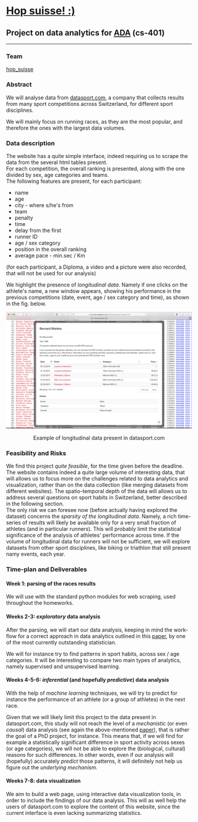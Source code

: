 
#  [Hop suisse! :)](http://www.kgbanswers.com/what-is-the-english-translation-of-the-phrase-hop-suisse/7476906)




## Project on data analytics for [ADA](http://ada.epfl.ch/) (cs-401) 

---


### Team
[hop_suisse](https://github.com/ggrrll/hop_suisse_ada_project_public)


### Abstract

We will analyse data from [datasport.com](https://www.datasport.com/en/), 
a company that collects results from many sport competitions across Switzerland, for different sport disciplines.   

We will mainly focus on running races, as they are the most popular, and therefore the ones with the largest data volumes.


### Data description


The website has a quite simple interface, 
indeed requiring us to scrape the data from the several html tables present.  
For each competition, the overall ranking is presented, along with the one divided by sex, age categories and teams.   
The following features are present, for each participant:

* name
* age
* city - where s/he's from
* team
* penalty
* time
* delay from the first 
* runner ID
* age / sex category 
* position in the overall ranking 
* average pace - min.sec / Km

(for each participant, a Diploma, a video and a picture were also recorded, that will not be used for our analysis)

We highlight the presence of _longitudinal data_. Namely if one clicks on the athlete's name,
a new window appears, showing his performance in the previous competitions (date, event, age / sex category and time), as shown in the fig. below.

![](./datasport_lingitudinal.png)
<center>  Example of longitudinal data present in datasport.com </center>



### Feasibility and Risks

We find this project _quite feasible_, for the time given before the deadline.
The website contains indeed a quite large volume of interesting data, that will allows us to focus more on the challenges related to data analytics and visualization, rather than on the data collection 
(like merging datasets from different websites).
The spatio-temporal  depth of the data will allows us to address several questions on sport habits in Switzerland, better described in the following section.  
The only _risk_ we can foresee now (before actually having explored the dataset) concerns the _sparsity of the longitudinal data_. Namely, a rich time-series of results will  likely be available only for a very small fraction of athletes (and in particular runners). This will probably limit the statistical significance of the analysis of athletes' performance across time.
If the volume of longitudinal data for runners will not be sufficient, we will explore datasets from other sport disciplines, like biking or triathlon that still present namy events, each year.


### Time-plan and Deliverables

#### Week 1: parsing of the races results

We will use with the standard python modules for web scraping, used throughout the homeworks.

#### Weeks 2-3: _exploratory_ data analysis

After the parsing, we will start our data analysis, keeping in mind the work-flow for a correct approach in data analytics outlined in this [paper](http://science.sciencemag.org/content/347/6228/1314), by one of the most currently outstanding statistician.

We will for instance try to find patterns in sport habits, across sex / age categories. 
It will be interesting to compare two main types of analytics, namely supervised and unsupervised learning.

#### Weeks 4-5-6: _inferential_ (and hopefully _predictive_) data analysis

With the help of _machine learning_ techniques, we will try to predict for instance the performance of an athlete (or a group of athletes) in the next race. 

Given that we will likely limit this project to the data present in datasport.com, this study will not reach the level of a  _mechanistic_ (or even _causal_) data analysis (see again the above-mentioned [paper](http://science.sciencemag.org/content/347/6228/1314)), that is rather the goal of a PhD project, for instance. 
This means that, if we will find for example a statistically significant difference in sport activity across sexes (or age categories), we will not be able to explore the (biological, cultural) reasons for such differences. In other words, even if our analysis will (hopefully) accurately _predict_ those patterns, it will definitely not help us figure out the _underlying mechanism_.

#### Weeks 7-8: data visualization 

We aim to build a web page, using interactive data visualization tools, in order to include the findings of our data analysis. 
This will as well  help the users of datasport.com to explore the content of this website, since the current interface is  even lacking summarizing statistics.




